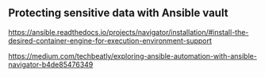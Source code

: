 ## Protecting sensitive data with Ansible vault

https://ansible.readthedocs.io/projects/navigator/installation/#install-the-desired-container-engine-for-execution-environment-support

https://medium.com/techbeatly/exploring-ansible-automation-with-ansible-navigator-b4de85476349

